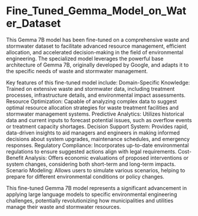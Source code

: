 # Fine_Tuned_Gemma_Model_on_Water_Dataset
This Gemma 7B model has been fine-tuned on a comprehensive waste and stormwater dataset to facilitate advanced resource management, efficient allocation, and accelerated decision-making in the field of environmental engineering. The specialized model leverages the powerful base architecture of Gemma 7B, originally developed by Google, and adapts it to the specific needs of waste and stormwater management.

Key features of this fine-tuned model include:
Domain-Specific Knowledge: Trained on extensive waste and stormwater data, including treatment processes, infrastructure details, and environmental impact assessments.
Resource Optimization: Capable of analyzing complex data to suggest optimal resource allocation strategies for waste treatment facilities and stormwater management systems.
Predictive Analytics: Utilizes historical data and current inputs to forecast potential issues, such as overflow events or treatment capacity shortages.
Decision Support System: Provides rapid, data-driven insights to aid managers and engineers in making informed decisions about system upgrades, maintenance schedules, and emergency responses.
Regulatory Compliance: Incorporates up-to-date environmental regulations to ensure suggested actions align with legal requirements.
Cost-Benefit Analysis: Offers economic evaluations of proposed interventions or system changes, considering both short-term and long-term impacts.
Scenario Modeling: Allows users to simulate various scenarios, helping to prepare for different environmental conditions or policy changes.

This fine-tuned Gemma 7B model represents a significant advancement in applying large language models to specific environmental engineering challenges, potentially revolutionizing how municipalities and utilities manage their waste and stormwater resources.

